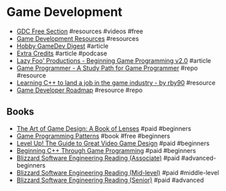 # Game Development

- [GDC Free Section](http://www.gdcvault.com/free) #resources #videos #free
- [Game Development Resources](https://game-development.zeef.com/david.arcila) #resources
- [Hobby GameDev Digest](http://www.hobbygamedev.com/digests) #article
- [Extra Credits](https://becausegamesmatter.com) #article #podcase
- [Lazy Foo' Productions - Beginning Game Programming v2.0](http://lazyfoo.net/tutorials/SDL/index.php) #article
- [Game Programmer - A Study Path for Game Programmer](https://github.com/miloyip/game-programmer) #repo #resource
- [Learning C++ to land a job in the game industry - by rby90](https://www.reddit.com/r/gamedev/comments/78ahzz/learning_c_to_land_a_job_in_the_game_industry/dosgjh9) #resource
- [Game Developer Roadmap](https://github.com/utilForever/game-developer-roadmap) #resource #repo

## Books

- [The Art of Game Design: A Book of Lenses](https://www.amazon.com/The-Art-Game-Design-Edition/dp/1466598646) #paid #beginners
- [Game Programming Patterns](http://gameprogrammingpatterns.com) #book #free #beginners
- [Level Up! The Guide to Great Video Game Design](https://www.amazon.com/Level-Guide-Great-Video-Design/dp/1118877160) #paid #beginners
- [Beginning C++ Through Game Programming](https://www.amazon.com/Beginning-C-Through-Game-Programming/dp/1305109910) #paid #beginners
- [Blizzard Software Engineering Reading (Associate)](https://www.amazon.com/ideas/amzn1.account.AFHGK74LQDXJ3QH5NQZBH7LLKDOQ/V5TCJNB9M769) #paid #advanced-beginners
- [Blizzard Software Engineering Reading (Mid-level)](https://www.amazon.com/ideas/amzn1.account.AFHGK74LQDXJ3QH5NQZBH7LLKDOQ/150T4I91XTME6) #paid #middle-level
- [Blizzard Software Engineering Reading (Senior)](https://www.amazon.com/ideas/amzn1.account.AFHGK74LQDXJ3QH5NQZBH7LLKDOQ/155VHFC1Z5UI5) #paid #advanced
